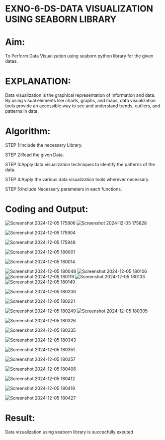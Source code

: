 # EXNO-6-DS-DATA VISUALIZATION USING SEABORN LIBRARY

# Aim:
  To Perform Data Visualization using seaborn python library for the given datas.

# EXPLANATION:
Data visualization is the graphical representation of information and data. By using visual elements like charts, graphs, and maps, data visualization tools provide an accessible way to see and understand trends, outliers, and patterns in data.

# Algorithm:
STEP 1:Include the necessary Library.

STEP 2:Read the given Data.

STEP 3:Apply data visualization techniques to identify the patterns of the data.

STEP 4:Apply the various data visualization tools wherever necessary.

STEP 5:Include Necessary parameters in each functions.

# Coding and Output:
 
![Screenshot 2024-12-05 175806](https://github.com/user-attachments/assets/12c90972-021b-4ca8-a894-3e484c22a034)
![Screenshot 2024-12-05 175828](https://github.com/user-attachments/assets/4ddaa7d9-e0e5-4bfa-9d90-0931e4353017)

![Screenshot 2024-12-05 175904](https://github.com/user-attachments/assets/b99cf07d-55dc-434d-9092-28d62a859d23)


![Screenshot 2024-12-05 175948](https://github.com/user-attachments/assets/33275b06-3911-47fd-ba93-9a0a4d7a1604)

![Screenshot 2024-12-05 180001](https://github.com/user-attachments/assets/60a7f409-5a04-4c8d-9700-24eb18162749)


![Screenshot 2024-12-05 180014](https://github.com/user-attachments/assets/14498fe0-33e5-49f9-befe-b769acc563bc)


![Screenshot 2024-12-05 180048](https://github.com/user-attachments/assets/3bd839d2-e5c5-4cc7-b5a3-422e1e37489f)
![Screenshot 2024-12-05 180106](https://github.com/user-attachments/assets/8c940f1d-1e58-45d9-8341-753226e3259a)
![Screenshot 2024-12-05 180119](https://github.com/user-attachments/assets/df81f788-eb29-497a-8e1b-6d9ef60a42d4)
![Screenshot 2024-12-05 180133](https://github.com/user-attachments/assets/7169960a-c48c-4312-93cc-f28186f4d176)
![Screenshot 2024-12-05 180149](https://github.com/user-attachments/assets/1b673ccd-0631-4c1b-9016-c8e1350079d9)

![Screenshot 2024-12-05 180206](https://github.com/user-attachments/assets/a013a299-1dcf-4859-830a-2a66d19d4111)


![Screenshot 2024-12-05 180221](https://github.com/user-attachments/assets/68ed4b87-6e4d-4cb6-84f0-03870fa80ebb)


![Screenshot 2024-12-05 180249](https://github.com/user-attachments/assets/e5e231c2-2714-4311-ae41-8c7d7fc54859)
![Screenshot 2024-12-05 180305](https://github.com/user-attachments/assets/96dce9dd-dab8-4785-a4c4-2181b9fb510b)

![Screenshot 2024-12-05 180326](https://github.com/user-attachments/assets/a07de59d-5eab-43c9-a04c-c3edfcc8d37c)



![Screenshot 2024-12-05 180335](https://github.com/user-attachments/assets/87b5bacb-c921-485f-9a8c-5ae4ac08690e)


![Screenshot 2024-12-05 180343](https://github.com/user-attachments/assets/19f7e69a-f524-4892-bc2a-f1ea86e3c7ec)




![Screenshot 2024-12-05 180351](https://github.com/user-attachments/assets/19f0302a-c0f8-46f6-8bcc-6c3fea1b9da3)

![Screenshot 2024-12-05 180357](https://github.com/user-attachments/assets/adc7f6b7-090f-4820-85b1-0404e4d7436c)



![Screenshot 2024-12-05 180406](https://github.com/user-attachments/assets/d2e3e9ca-07bd-4e95-97b6-c2f94c2a1d73)



![Screenshot 2024-12-05 180412](https://github.com/user-attachments/assets/df10276a-8093-4f6a-aa79-08e13f04fc2a)


![Screenshot 2024-12-05 180419](https://github.com/user-attachments/assets/d626a4c9-e66e-4787-a355-ec6d3753337a)




![Screenshot 2024-12-05 180427](https://github.com/user-attachments/assets/0a319548-953d-45a1-9d7c-978182e842b8)




# Result:
Data vizualization using seaborn library is succecfully exeuted
